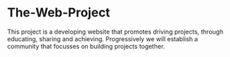 # The-Web-Project

This project is a developing website that promotes driving projects, through educating, sharing and achieving. Progressively we will establish a community that focusses on building projects together.
